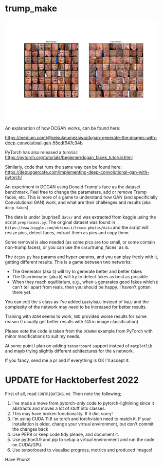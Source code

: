 # trump_make

![Trump Fakes](results/make_trump_best.png)

An explanation of how DCGAN works, can be found here:

https://medium.com/@keisukeumezawa/dcgan-generate-the-images-with-deep-convolutinal-gan-55edf947c34b

PyTorch has also released a turorial:
https://pytorch.org/tutorials/beginner/dcgan_faces_tutorial.html

Similarly, code that runs the same way can be found here:
https://debuggercafe.com/implementing-deep-convolutional-gan-with-pytorch/

An experiment in DCGAN using Donald Trump's face as the dataset benchmark.
Feel free to change the parameters, add or remove Trump faces, etc.
This is more of a game to understand how GAN (and specificially Convolutional GAN) work,
and what are their challenges and results (aka `deep fakes`).

The data is under (suprise!) `data/` and was extracted from kaggle using the script `preprocess.py`.
The original dataset was found in `https://www.kaggle.com/mbkinaci/trump-photos/data` and the script
will resize pics, detect faces, extract them as pics and copy them.

Some removal is also needed (as some pics are too small, or some contain non-trump faces), or you 
can use the `data`/trump_faces` as is.

The `dcgan.py` has params and hyper-params, and you can play freely with it, getting different
results. This is a game between two networks:

- The Generator (aka `G`) will try to generate better and better fakes
- The Discriminator (aka `D`) will try to detect fakes as best as possible
- When they reach equilibrium, e.g., when `G` generates good fakes which `D` can't tell apart from
  reals, then you should be happy. I haven't gotten there yet.

You can edit the `G` class as I've added `LeakyReLU` instead of `ReLU` and the complexity of the
network may need to be increased for better results.

Training with `ADAM` seems to work, `SGD` provided worse results for some reason (I usually get
better results with `SGD` in image classification).

Please note the code is taken from the `DCGANN` example from PyTorch with minor modifications to
suit my needs.

At some point I plan on adding `tensorboard` support instead of `matplotlib` and mayb trying
slightly different achitectures for the `G` network.

If you fancy, send me a *pr* and if everything is OK I'll accept it.

# UPDATE for Hacktoberfest 2022

First of all, read `CONTRIBUTING.md`.
Then note the following;

1. I've made a move from pytorch-only code to pytorch-lightining since it abstracts and moves a lot of stuff into classes.
2. This may have broken functionality. If it did, sorry!
3. I'm using CUDA 11.6 so torch and torchvision need to match it. If your installation is older, change your virtual environment, but don't commit the changes back
4. Use PEP8 or keep code tidy please, and document it.
5. Use python3.9 and pip to setup a virtual environment and run the code on CUDA/GPU.
6. Use tensorboard to visualise progress, metrics and produced images!

Have Phunz!
